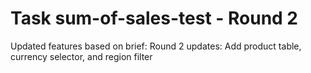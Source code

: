 # Task sum-of-sales-test - Round 2

Updated features based on brief:
Round 2 updates: Add product table, currency selector, and region filter
